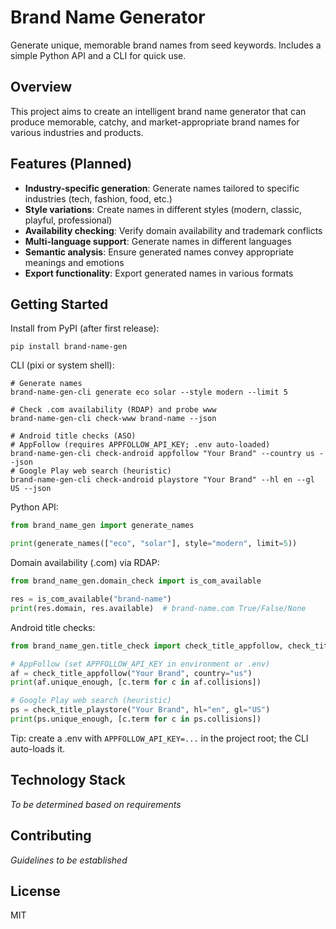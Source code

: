 # Brand Name Generator

Generate unique, memorable brand names from seed keywords. Includes a simple Python API and a CLI for quick use.

## Overview

This project aims to create an intelligent brand name generator that can produce memorable, catchy, and market-appropriate brand names for various industries and products.

## Features (Planned)

- **Industry-specific generation**: Generate names tailored to specific industries (tech, fashion, food, etc.)
- **Style variations**: Create names in different styles (modern, classic, playful, professional)
- **Availability checking**: Verify domain availability and trademark conflicts
- **Multi-language support**: Generate names in different languages
- **Semantic analysis**: Ensure generated names convey appropriate meanings and emotions
- **Export functionality**: Export generated names in various formats

## Getting Started

Install from PyPI (after first release):
```
pip install brand-name-gen
```

CLI (pixi or system shell):
```
# Generate names
brand-name-gen-cli generate eco solar --style modern --limit 5

# Check .com availability (RDAP) and probe www
brand-name-gen-cli check-www brand-name --json

# Android title checks (ASO)
# AppFollow (requires APPFOLLOW_API_KEY; .env auto-loaded)
brand-name-gen-cli check-android appfollow "Your Brand" --country us --json
# Google Play web search (heuristic)
brand-name-gen-cli check-android playstore "Your Brand" --hl en --gl US --json
```

Python API:
```python
from brand_name_gen import generate_names

print(generate_names(["eco", "solar"], style="modern", limit=5))
```

Domain availability (.com) via RDAP:
```python
from brand_name_gen.domain_check import is_com_available

res = is_com_available("brand-name")
print(res.domain, res.available)  # brand-name.com True/False/None
```

Android title checks:
```python
from brand_name_gen.title_check import check_title_appfollow, check_title_playstore

# AppFollow (set APPFOLLOW_API_KEY in environment or .env)
af = check_title_appfollow("Your Brand", country="us")
print(af.unique_enough, [c.term for c in af.collisions])

# Google Play web search (heuristic)
ps = check_title_playstore("Your Brand", hl="en", gl="US")
print(ps.unique_enough, [c.term for c in ps.collisions])
```

Tip: create a .env with `APPFOLLOW_API_KEY=...` in the project root; the CLI auto-loads it.

## Technology Stack

*To be determined based on requirements*

## Contributing

*Guidelines to be established*

## License

MIT
